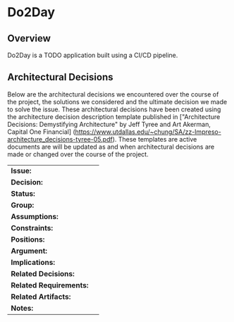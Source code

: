 # Do2Day
## Overview
Do2Day is a TODO application built using a CI/CD pipeline.

## Architectural Decisions
Below are the architectural decisions we encountered over the course of the project, the solutions we
considered and the ultimate decision we made to solve the issue. These architectural decisions have
been created using the architecture decision description template published in
["Architecture Decisions: Demystifying Architecture" by Jeff Tyree and Art Akerman, Capital One Financial]
(https://www.utdallas.edu/~chung/SA/zz-Impreso-architecture_decisions-tyree-05.pdf). These templates are
active documents are will be updated as and when architectural decisions are made or changed over the
course of the project.

|                             |                                                                             |
| --------------------------- | --------------------------------------------------------------------------- |
| **Issue:**         		  |																				|
| **Decision:**       		  |																				|
| **Status:**         		  |																				|
| **Group:**          		  |																				|
| **Assumptions:**            |                                                                             |
| **Constraints:**            |                                                                             |
| **Positions:**              |                                                                             |
| **Argument:**               |                                                                             |
| **Implications:**           |                                                                             |
| **Related Decisions:**      |                                                                             |
| **Related Requirements:**   |                                                                             |
| **Related Artifacts:**      |                                                                             |
| **Notes:**                  |                                                                             |


